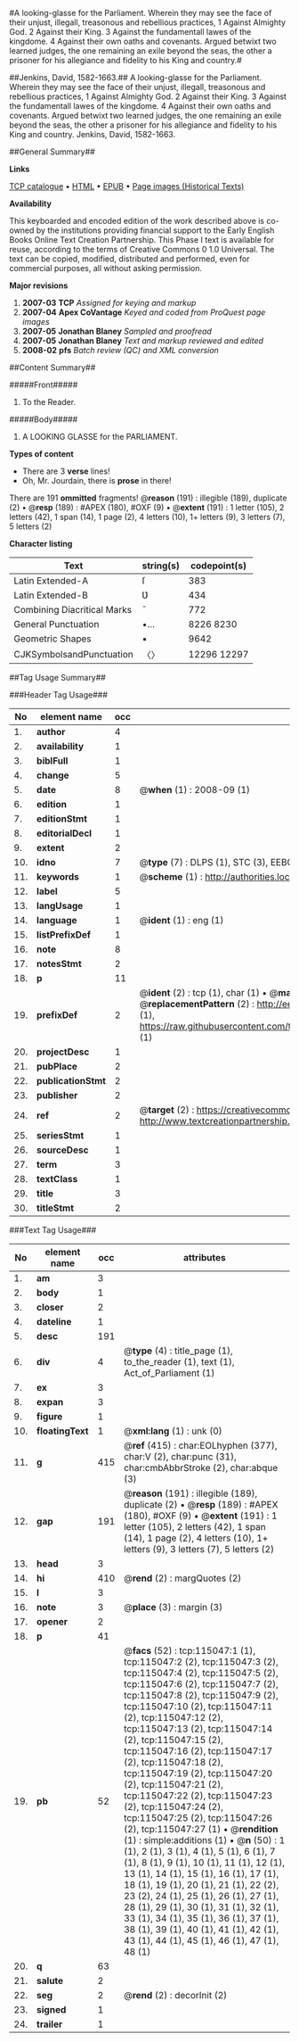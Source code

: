 #A looking-glasse for the Parliament. Wherein they may see the face of their unjust, illegall, treasonous and rebellious practices, 1 Against Almighty God. 2 Against their King. 3 Against the fundamentall lawes of the kingdome. 4 Against their own oaths and covenants. Argued betwixt two learned judges, the one remaining an exile beyond the seas, the other a prisoner for his allegiance and fidelity to his King and country.#

##Jenkins, David, 1582-1663.##
A looking-glasse for the Parliament. Wherein they may see the face of their unjust, illegall, treasonous and rebellious practices, 1 Against Almighty God. 2 Against their King. 3 Against the fundamentall lawes of the kingdome. 4 Against their own oaths and covenants. Argued betwixt two learned judges, the one remaining an exile beyond the seas, the other a prisoner for his allegiance and fidelity to his King and country.
Jenkins, David, 1582-1663.

##General Summary##

**Links**

[TCP catalogue](http://www.ota.ox.ac.uk/tcp/)  • 
[HTML](http://tei.it.ox.ac.uk/tcp/Texts-HTML/free/A87/A87530.html)  • 
[EPUB](http://tei.it.ox.ac.uk/tcp/Texts-EPUB/free/A87/A87530.epub) • 
[Page images (Historical Texts)](https://data.historicaltexts.jisc.ac.uk/view?pubId=eebo-99862869e&pageId=eebo-99862869e-115047-1)

**Availability**

This keyboarded and encoded edition of the
	       work described above is co-owned by the institutions
	       providing financial support to the Early English Books
	       Online Text Creation Partnership. This Phase I text is
	       available for reuse, according to the terms of Creative
	       Commons 0 1.0 Universal. The text can be copied,
	       modified, distributed and performed, even for
	       commercial purposes, all without asking permission.

**Major revisions**

1. __2007-03__ __TCP__ *Assigned for keying and markup*
1. __2007-04__ __Apex CoVantage__ *Keyed and coded from ProQuest page images*
1. __2007-05__ __Jonathan Blaney__ *Sampled and proofread*
1. __2007-05__ __Jonathan Blaney__ *Text and markup reviewed and edited*
1. __2008-02__ __pfs__ *Batch review (QC) and XML conversion*

##Content Summary##

#####Front#####

1. To the Reader.

#####Body#####

1. A LOOKING GLASSE for the PARLIAMENT.

**Types of content**

  * There are 3 **verse** lines!
  * Oh, Mr. Jourdain, there is **prose** in there!

There are 191 **ommitted** fragments! 
 @__reason__ (191) : illegible (189), duplicate (2)  •  @__resp__ (189) : #APEX (180), #OXF (9)  •  @__extent__ (191) : 1 letter (105), 2 letters (42), 1 span (14), 1 page (2), 4 letters (10), 1+ letters (9), 3 letters (7), 5 letters (2)

**Character listing**


|Text|string(s)|codepoint(s)|
|---|---|---|
|Latin Extended-A|ſ|383|
|Latin Extended-B|Ʋ|434|
|Combining             Diacritical Marks|̄|772|
|General Punctuation|•…|8226 8230|
|Geometric Shapes|▪|9642|
|CJKSymbolsandPunctuation|〈〉|12296 12297|

##Tag Usage Summary##

###Header Tag Usage###

|No|element name|occ|attributes|
|---|---|---|---|
|1.|__author__|4||
|2.|__availability__|1||
|3.|__biblFull__|1||
|4.|__change__|5||
|5.|__date__|8| @__when__ (1) : 2008-09 (1)|
|6.|__edition__|1||
|7.|__editionStmt__|1||
|8.|__editorialDecl__|1||
|9.|__extent__|2||
|10.|__idno__|7| @__type__ (7) : DLPS (1), STC (3), EEBO-CITATION (1), PROQUEST (1), VID (1)|
|11.|__keywords__|1| @__scheme__ (1) : http://authorities.loc.gov/ (1)|
|12.|__label__|5||
|13.|__langUsage__|1||
|14.|__language__|1| @__ident__ (1) : eng (1)|
|15.|__listPrefixDef__|1||
|16.|__note__|8||
|17.|__notesStmt__|2||
|18.|__p__|11||
|19.|__prefixDef__|2| @__ident__ (2) : tcp (1), char (1)  •  @__matchPattern__ (2) : ([0-9\-]+):([0-9IVX]+) (1), (.+) (1)  •  @__replacementPattern__ (2) : http://eebo.chadwyck.com/downloadtiff?vid=$1&page=$2 (1), https://raw.githubusercontent.com/textcreationpartnership/Texts/master/tcpchars.xml#$1 (1)|
|20.|__projectDesc__|1||
|21.|__pubPlace__|2||
|22.|__publicationStmt__|2||
|23.|__publisher__|2||
|24.|__ref__|2| @__target__ (2) : https://creativecommons.org/publicdomain/zero/1.0/ (1), http://www.textcreationpartnership.org/docs/. (1)|
|25.|__seriesStmt__|1||
|26.|__sourceDesc__|1||
|27.|__term__|3||
|28.|__textClass__|1||
|29.|__title__|3||
|30.|__titleStmt__|2||


###Text Tag Usage###

|No|element name|occ|attributes|
|---|---|---|---|
|1.|__am__|3||
|2.|__body__|1||
|3.|__closer__|2||
|4.|__dateline__|1||
|5.|__desc__|191||
|6.|__div__|4| @__type__ (4) : title_page (1), to_the_reader (1), text (1), Act_of_Parliament (1)|
|7.|__ex__|3||
|8.|__expan__|3||
|9.|__figure__|1||
|10.|__floatingText__|1| @__xml:lang__ (1) : unk (0)|
|11.|__g__|415| @__ref__ (415) : char:EOLhyphen (377), char:V (2), char:punc (31), char:cmbAbbrStroke (2), char:abque (3)|
|12.|__gap__|191| @__reason__ (191) : illegible (189), duplicate (2)  •  @__resp__ (189) : #APEX (180), #OXF (9)  •  @__extent__ (191) : 1 letter (105), 2 letters (42), 1 span (14), 1 page (2), 4 letters (10), 1+ letters (9), 3 letters (7), 5 letters (2)|
|13.|__head__|3||
|14.|__hi__|410| @__rend__ (2) : margQuotes (2)|
|15.|__l__|3||
|16.|__note__|3| @__place__ (3) : margin (3)|
|17.|__opener__|2||
|18.|__p__|41||
|19.|__pb__|52| @__facs__ (52) : tcp:115047:1 (1), tcp:115047:2 (2), tcp:115047:3 (2), tcp:115047:4 (2), tcp:115047:5 (2), tcp:115047:6 (2), tcp:115047:7 (2), tcp:115047:8 (2), tcp:115047:9 (2), tcp:115047:10 (2), tcp:115047:11 (2), tcp:115047:12 (2), tcp:115047:13 (2), tcp:115047:14 (2), tcp:115047:15 (2), tcp:115047:16 (2), tcp:115047:17 (2), tcp:115047:18 (2), tcp:115047:19 (2), tcp:115047:20 (2), tcp:115047:21 (2), tcp:115047:22 (2), tcp:115047:23 (2), tcp:115047:24 (2), tcp:115047:25 (2), tcp:115047:26 (2), tcp:115047:27 (1)  •  @__rendition__ (1) : simple:additions (1)  •  @__n__ (50) : 1 (1), 2 (1), 3 (1), 4 (1), 5 (1), 6 (1), 7 (1), 8 (1), 9 (1), 10 (1), 11 (1), 12 (1), 13 (1), 14 (1), 15 (1), 16 (1), 17 (1), 18 (1), 19 (1), 20 (1), 21 (1), 22 (2), 23 (2), 24 (1), 25 (1), 26 (1), 27 (1), 28 (1), 29 (1), 30 (1), 31 (1), 32 (1), 33 (1), 34 (1), 35 (1), 36 (1), 37 (1), 38 (1), 39 (1), 40 (1), 41 (1), 42 (1), 43 (1), 44 (1), 45 (1), 46 (1), 47 (1), 48 (1)|
|20.|__q__|63||
|21.|__salute__|2||
|22.|__seg__|2| @__rend__ (2) : decorInit (2)|
|23.|__signed__|1||
|24.|__trailer__|1||
